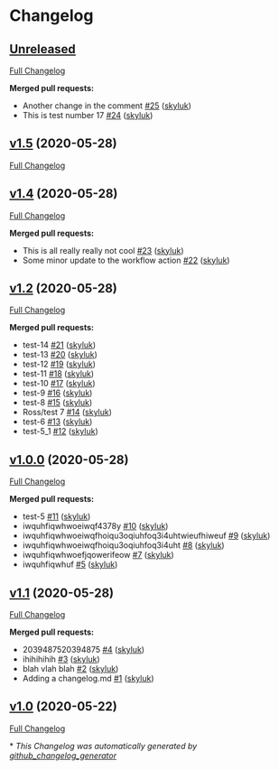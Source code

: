 # Changelog

## [Unreleased](https://github.com/skyluk/test/tree/HEAD)

[Full Changelog](https://github.com/skyluk/test/compare/v1.5...HEAD)

**Merged pull requests:**

- Another change in the comment [\#25](https://github.com/skyluk/test/pull/25) ([skyluk](https://github.com/skyluk))
- This is test number 17 [\#24](https://github.com/skyluk/test/pull/24) ([skyluk](https://github.com/skyluk))

## [v1.5](https://github.com/skyluk/test/tree/v1.5) (2020-05-28)

[Full Changelog](https://github.com/skyluk/test/compare/v1.4...v1.5)

## [v1.4](https://github.com/skyluk/test/tree/v1.4) (2020-05-28)

[Full Changelog](https://github.com/skyluk/test/compare/v1.2...v1.4)

**Merged pull requests:**

- This is all really really not cool [\#23](https://github.com/skyluk/test/pull/23) ([skyluk](https://github.com/skyluk))
- Some minor update to the workflow action [\#22](https://github.com/skyluk/test/pull/22) ([skyluk](https://github.com/skyluk))

## [v1.2](https://github.com/skyluk/test/tree/v1.2) (2020-05-28)

[Full Changelog](https://github.com/skyluk/test/compare/v1.0.0...v1.2)

**Merged pull requests:**

- test-14 [\#21](https://github.com/skyluk/test/pull/21) ([skyluk](https://github.com/skyluk))
- test-13 [\#20](https://github.com/skyluk/test/pull/20) ([skyluk](https://github.com/skyluk))
- test-12 [\#19](https://github.com/skyluk/test/pull/19) ([skyluk](https://github.com/skyluk))
- test-11 [\#18](https://github.com/skyluk/test/pull/18) ([skyluk](https://github.com/skyluk))
- test-10 [\#17](https://github.com/skyluk/test/pull/17) ([skyluk](https://github.com/skyluk))
- test-9 [\#16](https://github.com/skyluk/test/pull/16) ([skyluk](https://github.com/skyluk))
- test-8 [\#15](https://github.com/skyluk/test/pull/15) ([skyluk](https://github.com/skyluk))
- Ross/test 7 [\#14](https://github.com/skyluk/test/pull/14) ([skyluk](https://github.com/skyluk))
- test-6 [\#13](https://github.com/skyluk/test/pull/13) ([skyluk](https://github.com/skyluk))
- test-5\_1 [\#12](https://github.com/skyluk/test/pull/12) ([skyluk](https://github.com/skyluk))

## [v1.0.0](https://github.com/skyluk/test/tree/v1.0.0) (2020-05-28)

[Full Changelog](https://github.com/skyluk/test/compare/v1.1...v1.0.0)

**Merged pull requests:**

- test-5 [\#11](https://github.com/skyluk/test/pull/11) ([skyluk](https://github.com/skyluk))
- iwquhfiqwhwoeiwqf4378y [\#10](https://github.com/skyluk/test/pull/10) ([skyluk](https://github.com/skyluk))
- iwquhfiqwhwoeiwqfhoiqu3oqiuhfoq3i4uhtwieufhiweuf [\#9](https://github.com/skyluk/test/pull/9) ([skyluk](https://github.com/skyluk))
- iwquhfiqwhwoeiwqfhoiqu3oqiuhfoq3i4uht [\#8](https://github.com/skyluk/test/pull/8) ([skyluk](https://github.com/skyluk))
- iwquhfiqwhwoefjqowerifeow [\#7](https://github.com/skyluk/test/pull/7) ([skyluk](https://github.com/skyluk))
- iwquhfiqwhuf [\#5](https://github.com/skyluk/test/pull/5) ([skyluk](https://github.com/skyluk))

## [v1.1](https://github.com/skyluk/test/tree/v1.1) (2020-05-28)

[Full Changelog](https://github.com/skyluk/test/compare/v1.0...v1.1)

**Merged pull requests:**

- 2039487520394875 [\#4](https://github.com/skyluk/test/pull/4) ([skyluk](https://github.com/skyluk))
- ihihihihih [\#3](https://github.com/skyluk/test/pull/3) ([skyluk](https://github.com/skyluk))
- blah vlah blah [\#2](https://github.com/skyluk/test/pull/2) ([skyluk](https://github.com/skyluk))
- Adding a changelog.md [\#1](https://github.com/skyluk/test/pull/1) ([skyluk](https://github.com/skyluk))

## [v1.0](https://github.com/skyluk/test/tree/v1.0) (2020-05-22)

[Full Changelog](https://github.com/skyluk/test/compare/56f980367680ee4a09538be3b42392b62e935a3a...v1.0)



\* *This Changelog was automatically generated by [github_changelog_generator](https://github.com/github-changelog-generator/github-changelog-generator)*
